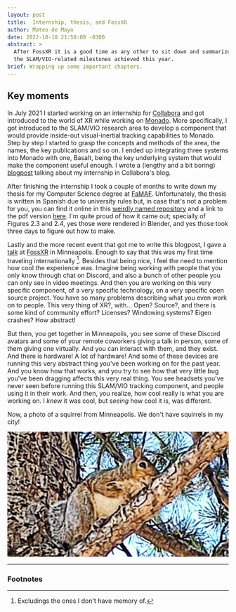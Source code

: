 ```yaml
---
layout: post
title:  Internship, thesis, and FossXR
author: Mateo de Mayo
date: 2022-10-18 21:50:00 -0300
abstract: >
  After FossXR it is a good time as any other to sit down and summarize some of
  the SLAM/VIO-related milestones achieved this year.
brief: Wrapping up some important chapters.
---
```


## Key moments

In July 2021 I started working on an internship for
[Collabora](https://collabora.com/) and got introduced to the world of XR while
working on [Monado](https://monado.dev). More specifically, I got introduced to
the SLAM/VIO research area to develop a component that would provide inside-out
visual-inertial tracking capabilities to Monado. Step by step I started to grasp
the concepts and methods of the area, the names, the key publications and so on.
I ended up integrating three systems into Monado with one, Basalt, being the key
underlying system that would make the component useful enough. I wrote a
(lengthy and a bit boring) [blogpost](https://col.la/6dof) talking about my
internship in Collabora's blog.

After finishing the internship I took a couple of months to write down my thesis
for my Computer Science degree at [FaMAF](https://www.famaf.unc.edu.ar).
Unfortunately, the thesis is written in Spanish due to university rules but, in
case that's not a problem for you, you can find it online in this [weirdly named
repository](https://gitlab.com/mateosss/scsth) and a link to the pdf version
[here](https://gitlab.com/mateosss/scsth/-/raw/main/output/thesis.pdf). I'm
quite proud of how it came out; specially of Figures 2.3 and 2.4, yes those were
rendered in Blender, and yes those took three days to figure out how to make.

Lastly and the more recent event that got me to write this blogpost, I gave a
[talk](https://youtu.be/ZkwL5IzYCp8?t=26592) at [FossXR](https://fossxr.dev/) in Minneapolis. Enough to
say that this was my first time traveling internationally [^1]. Besides that
being nice, I feel the need to mention how cool the experience was. Imagine
being working with people that you only know through chat on Discord, and
also a bunch of other people you can only see in video meetings. And then you are
working on this very specific component, of a very specific technology, on a
very specific open source project. You have so many problems describing what you
even work on to people. This very thing of XR?, with… Open? Source?, and there
is some kind of community effort? Licenses? Windowing systems? Eigen crashes?
How abstract!

But then, you get together in Minneapolis, you see some of these Discord avatars
and some of your remote coworkers giving a talk in person, some of them giving
one virtually. And you can interact with them, and they exist. And there is
hardware! A lot of hardware! And some of these devices are running this very
abstract thing you've been working on for the past year. And you know how that
works, and you try to see how that very little bug you've been dragging affects
this very real thing. You see headsets you've never seen before running this
SLAM/VIO tracking component, and people using it in their work. And then, you
realize, how cool really is what you are working on. I _knew_ it was cool, but
_seeing_ how cool it is, was different.

Now, a photo of a squirrel from Minneapolis. We don't have squirrels in my city!

![Squirrel from Minneapolis](/assets/img/posts/2022-10-18-internship-thesis-wrapup/squirrel.jpg)

---

### Footnotes

[^1]: Excludings the ones I don't have memory of.
